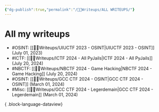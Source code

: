 ```yaml
---
{"dg-publish":true,"permalink":"/👩‍🏫Writeups/ALL WRITEUPS/"}
---
```


# All my writeups

- #OSINT: [[👩‍🏫Writeups/UIUCTF 2023 - OSINT\|UIUCTF 2023 - OSINT]] (July 01, 2023)
- #ICTF: [[👩‍🏫Writeups/ICTF 2024 - All PyJails\|ICTF 2024 - All PyJails]] (July 20, 2024)
- #NBCTF: [[👩‍🏫Writeups/NBCTF 2024 - Game Hacking\|NBCTF 2024 - Game Hacking]] (July 20, 2024)
- #OSINT: [[👩‍🏫Writeups/GCC CTF 2024 - OSINT\|GCC CTF 2024 - OSINT]] (March 01, 2024)
- #Misc: [[👩‍🏫Writeups/GCC CTF 2024 - Legerdemain\|GCC CTF 2024 - Legerdemain]] (March 01, 2024)

{ .block-language-dataview}
